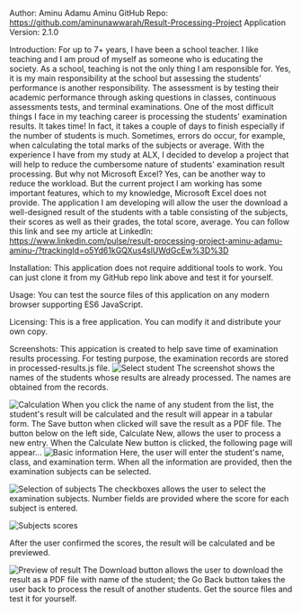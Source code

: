 Author: Aminu Adamu Aminu
GitHub Repo: https://github.com/aminunawwarah/Result-Processing-Project
Application Version: 2.1.0

Introduction:
For up to 7+ years, I have been a school teacher. I like teaching and I am proud of myself as someone who is educating the society. As a school, teaching is not the only thing I am responsible for. Yes, it is my main responsibility at the school but assessing the students' performance is another responsibility. The assessment is by testing their academic performance through asking questions in classes, continuous assessments tests, and terminal examinations. One of the most difficult things I face in my teaching career is processing the students' examination results. It takes time! In fact, it takes a couple of days to finish especially if the number of students is much. Sometimes, errors do occur, for example, when calculating the total marks of the subjects or average. With the experience I have from my study at ALX, I decided to develop a project that will help to reduce the cumbersome nature of students' examination result processing. But why not Microsoft Excel? Yes, can be another way to reduce the workload. But the current project I am working has some important features, which to my knowledge, Microsoft Excel does not provide. The application I am developing will allow the user the download a well-designed result of the students with a table consisting of the subjects, their scores as well as their grades, the total score, average.
You can follow this link and see my article at LinkedIn: https://www.linkedin.com/pulse/result-processing-project-aminu-adamu-aminu-/?trackingId=o5Yd61kGQXus4slUWdGcEw%3D%3D

Installation:
This application does not require additional tools to work. You can just clone it from my GitHub repo link above and test it for yourself.

Usage:
You can test the source files of this application on any modern browser supporting ES6 JavaScript.

Licensing:
This is a free application. You can modify it and distribute your own copy.

Screenshots:
This appication is created to help save time of examination results processing. For testing purpose, the examination records are stored in processed-results.js file. 
![Select student](https://github.com/aminunawwarah/Result-Processing-Project/assets/111035908/63f372bb-2e26-4fc1-b0fd-599324b6465b)
The screenshot shows the names of the students whose results are already processed. The names are obtained from the records.

![Calculation](https://github.com/aminunawwarah/Result-Processing-Project/assets/111035908/d423a5bf-8e52-4ca3-886b-aa31d5738d99)
When you click the name of any student from the list, the student's result will be calculated and the result will appear in a tabular form. The Save button when clicked will save the result as a PDF file. The button below on the left side, Calculate New, allows the user to process a new entry. When the Calculate New button is clicked, the following page will
appear...
![Basic information](https://github.com/aminunawwarah/Result-Processing-Project/assets/111035908/9080a088-696b-4023-be86-86daed047770)
Here, the user will enter the student's name, class, and examination term. When all the information are provided, then the examination subjects can be selected.

![Selection of subjects](https://github.com/aminunawwarah/Result-Processing-Project/assets/111035908/6990b444-8ea3-43f4-9dc3-45a8400ead1d)
The checkboxes allows the user to select the examination subjects. Number fields are provided where the score for each subject is entered.

![Subjects scores](https://github.com/aminunawwarah/Result-Processing-Project/assets/111035908/c1799c52-ca6d-433d-a730-c1cec6e4d1ee)

After the user confirmed the scores, the result will be calculated and be previewed.

![Preview of result](https://github.com/aminunawwarah/Result-Processing-Project/assets/111035908/8808b969-e988-4491-864f-f3784c53abfc)
The Download button allows the user to download the result as a PDF file with name of the student; the Go Back button takes the user back to process the result of another students.
Get the source files and test it for yourself.

